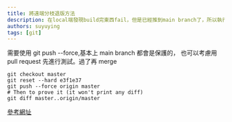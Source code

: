 ```yaml
---
title: 將遠端分枝退版方法
description: 在local端發現build完東西fail，但是已經推到main branch了，所以執行遠端registry退版
authors: suyuying
tags: [git]
---
```


需要使用 git push --force,基本上 main branch 都會是保護的，
也可以考慮用 pull request 先進行測試。過了再 merge

```
git checkout master
git reset --hard e3f1e37
git push --force origin master
# Then to prove it (it won't print any diff)
git diff master..origin/master
```

[參考網址](https://stackoverflow.com/questions/17667023/git-how-to-reset-origin-master-to-a-commit)
